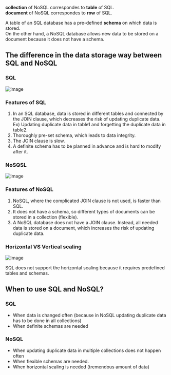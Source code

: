 **collection** of NoSQL correspondes to **table** of SQL.<br>
**document** of NoSQL correspondes to **row** of SQL.<br>

A table of an SQL database has a pre-defined **schema** on which data is stored.<br>
On the other hand, a NoSQL database allows new data to be stored on a document because it does not have a schema.<br>

## The difference in the data storage way between SQL and NoSQL
### SQL
![image](https://user-images.githubusercontent.com/67142421/177896991-3d9ef63a-30d7-4c7a-9695-cc48baa8b120.png)

### Features of SQL
1. In an SQL database, data is stored in different tables and connected by the JOIN clause, which decreases the risk of updating duplicate data.
Ex) Updating duplicate data in table1 and forgetting the duplicate data in table2.
2. Thoroughly pre-set schema, which leads to data integrity.
3. The JOIN clause is slow.
4. A definite schema has to be planned in advance and is hard to modify after it.

### NoSQSL
![image](https://user-images.githubusercontent.com/67142421/177898003-73e84048-afd7-4979-91f3-798c07ab27fa.png)
### Features of NoSQL
1. NoSQL, where the complicated JOIN clause is not used, is faster than SQL.
2. It does not have a schema, so different types of documents can be stored in a collection (flexible). 
3. A NoSQL database does not have a JOIN clause. Instead, all needed data is stored on a document, which increases the risk of updating duplicate data.

### Horizontal VS Vertical scaling
![image](https://user-images.githubusercontent.com/67142421/177931196-ed491a87-8be9-4cf5-b9f4-a39e2a945974.png)

SQL does not support the horizontal scaling because it requires predefined tables and schemas.

## When to use SQL and NoSQL?
### SQL
* When data is changed often (because in NoSQL updating duplicate data has to be done in all collections)
* When definite schemas are needed

### NoSQL
* When updating duplicate data in multiple collections does not happen often
* When flexible schemas are needed.
* When horizontal scaling is needed (tremendous amount of data)
